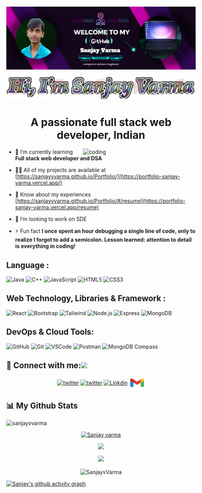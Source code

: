 ![logo](https://github.com/SanjayvVarma/SanjayvVarma/blob/main/Screenshot%202024-03-21%20171219.png)

![logo](https://github.com/SanjayvVarma/SanjayvVarma/blob/main/coollogo_com-26331611_prev_ui.png)

<h1 align="center">A passionate full stack web developer, Indian</h1>

<img align="right" alt="coding" width="300" src="https://cdn.dribbble.com/users/1019864/screenshots/3079099/codeloop.gif">


- 🌱 I’m currently learning **Full stack web developer and DSA**

- 👨‍💻 All of my projects are available at [https://sanjayvvarma.github.io/Portfolio/](https://portfolio-sanjay-varma.vercel.app/)

- 📄 Know about my experiences [https://sanjayvvarma.github.io/Portfolio/#/resume](https://portfolio-sanjay-varma.vercel.app/resume)

 - 👯 I’m looking to work on SDE

- ⚡ Fun fact **I once spent an hour debugging a single line of code, only to realize I forgot to add a semicolon. Lesson learned: attention to detail is everything in coding!**




## Language :
![Java](https://img.shields.io/badge/Java-ED8B00?style=for-the-badge&logo=java7&logoColor=white)
![C++](https://img.shields.io/badge/C%2B%2B-00599C?style=for-the-badge&logo=c%2B%2B&logoColor=white)
![JavaScript](https://img.shields.io/badge/-JavaScript-gray?style=for-the-badge&logo=javascript)
![HTML5](https://img.shields.io/badge/HTML5-E34F26?style=for-the-badge&logo=html5&logoColor=white)
![CSS3](https://img.shields.io/badge/CSS3-1572B6?style=for-the-badge&logo=css3&logoColor=white)



## Web Technology, Libraries & Framework :

![React](https://img.shields.io/badge/React-20232A?style=for-the-badge&logo=react&logoColor=61DAFB)
![Bootstrap](	https://img.shields.io/badge/Bootstrap-563D7C?style=for-the-badge&logo=bootstrap&logoColor=white)
![Tailwind](	https://img.shields.io/badge/Tailwind-ED8B00?style=for-the-badge&logo=tailwind&logoColor=blue)
![Node.js](	https://img.shields.io/badge/Node.js-911953?style=for-the-badge&logo=node.js&logoColor=ffffff)
![Express](	https://img.shields.io/badge/Express-1b42de?style=for-the-badge&logo=express&logoColor=ffffff)
![MongoDB](	https://img.shields.io/badge/MongoDB-26b213?style=for-the-badge&logo=mongodb&logoColor=ffffff)


## DevOps & Cloud Tools:

![GitHub](https://img.shields.io/badge/GitHub-100000?style=for-the-badge&logo=github&logoColor=white)
![Git](https://img.shields.io/badge/Git-F05032?style=for-the-badge&logo=git&logoColor=white)
![VSCode](https://img.shields.io/badge/VSCode-007ACC?style=for-the-badge&logo=visual-studio-code&logoColor=white)
![Postman](https://img.shields.io/badge/Postman-FF6C37?style=for-the-badge&logo=postman&logoColor=white)
![MongoDB Compass](https://img.shields.io/badge/MongoDB%20Compass-4DB33D?style=for-the-badge&logo=mongodb&logoColor=white)


## 🔎 Connect with me:<img height="60px" src="https://raw.githubusercontent.com/ShahriarShafin/ShahriarShafin/main/Assets/handshake.gif" />
<p align="center">
<a href="https://www.instagram.com/sanjayazad_" target="blank"><img align="center" src="https://img.icons8.com/?size=256&id=Xy10Jcu1L2Su&format=png" alt="twitter" height="40" width="40" /></a>
<a href="https://twitter.com/sanjayazad_" target="blank"><img align="center" src="https://raw.githubusercontent.com/rahuldkjain/github-profile-readme-generator/master/src/images/icons/Social/twitter.svg" alt="twitter" height="30" width="40" /></a>
<a href="https://www.linkedin.com/in/sanjaykvarma/" target="blank"><img align="center" src="https://raw.githubusercontent.com/rahuldkjain/github-profile-readme-generator/master/src/images/icons/Social/linked-in-alt.svg" alt="Linkdin" height="30" width="40" /></a>
<a href="mailto:skvarma914@gmail.com" target="blank"><img align="center" src="https://raw.githubusercontent.com/Shubham56-droid/Shubham56-droid/main/images/icons8-gmail.svg" alt="Gmail" height="33" width="42" /></a>
<br/>
</p>


## 📊 My Github Stats

<p align="left"> <img src="https://komarev.com/ghpvc/?username=sanjayvvarma&label=Profile%20views&color=0e75b6&style=flat" alt="sanjayvvarma" /> </p>

<p align="center" width="100%" >
<a href="https://github.com/ryo-ma/github-profile-trophy"><img src="https://github-profile-trophy.vercel.app/?username=SanjayvVarma" alt="Sanjay varma" />
</a> 
</p>

<p align="center" width="100%" >
<img margin="20px" src= "https://github-readme-stats.vercel.app/api?username=SanjayvVarma&&show_icons=true&title_color=ffffff&icon_color=bb2acf&text_color=daf7dc&bg_color=151515">
</p>

<p align="center" width="100%" >
<img margin="20px" src="https://github-readme-stats.vercel.app/api/top-langs/?username=SanjayvVarma&layout=compact">
</p>

<p align="center" width="100%" ><img align="center" src="https://github-readme-streak-stats.herokuapp.com/?user=SanjayvVarma&" alt="SanjayvVarma" /></p>

[![Sanjay's github activity graph](https://github-readme-activity-graph.vercel.app/graph?username=SanjayvVarma&bg_color=000000&color=ffffff&line=ff0088&point=ffffff&area=true&hide_border=true)](https://github.com/SanjayvVarma/github-readme-activity-graph)

